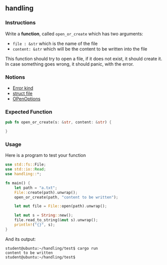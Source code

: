 ## handling

### Instructions

Write a **function**, called `open_or_create` which has two arguments:

- `file : &str` which is the name of the file
- `content: &str` which will be the content to be written into the file

This function should try to open a file, if it does not exist, it should create it.
In case something goes wrong, it should panic, with the error.

### Notions

- [Error kind](https://doc.rust-lang.org/std/io/enum.ErrorKind.html)
- [struct file](https://doc.rust-lang.org/std/fs/struct.File.html)
- [OPenOptions](https://doc.rust-lang.org/std/fs/struct.OpenOptions.html)

### Expected Function

```rust
pub fn open_or_create(s: &str, content: &str) {

}
```

### Usage

Here is a program to test your function

```rust
use std::fs::File;
use std::io::Read;
use handling::*;

fn main() {
    let path = "a.txt";
    File::create(path).unwrap();
    open_or_create(path, "content to be written");

    let mut file = File::open(path).unwrap();

    let mut s = String::new();
    file.read_to_string(&mut s).unwrap();
    println!("{}", s);
}
```

And its output:

```console
student@ubuntu:~/handling/test$ cargo run
content to be written
student@ubuntu:~/handling/test$
```
